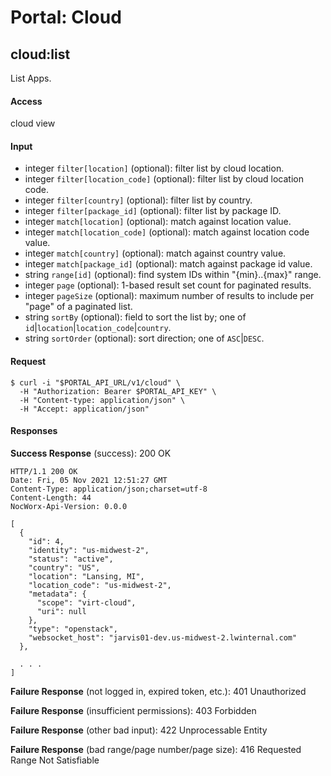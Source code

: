 # Portal: Cloud

## cloud:list
List Apps.

#### Access
cloud view

#### Input
- integer `filter[location]` (optional): filter list by cloud location.
- integer `filter[location_code]` (optional): filter list by cloud location code.
- integer `filter[country]` (optional): filter list by country.
- integer `filter[package_id]` (optional): filter list by package ID.
- integer `match[location]` (optional): match against location value.
- integer `match[location_code]` (optional): match against location code value.
- integer `match[country]` (optional): match against country value.
- integer `match[package_id]` (optional): match against package id value.
- string `range[id]` (optional): find system IDs within "{min}..{max}" range.
- integer `page` (optional): 1-based result set count for paginated results.
- integer `pageSize` (optional): maximum number of results to include per "page" of a paginated list.
- string `sortBy` (optional): field to sort the list by; one of `id`|`location`|`location_code`|`country`.
- string `sortOrder` (optional): sort direction; one of `ASC`|`DESC`.

#### Request
```
$ curl -i "$PORTAL_API_URL/v1/cloud" \
  -H "Authorization: Bearer $PORTAL_API_KEY" \
  -H "Content-type: application/json" \
  -H "Accept: application/json"
```

#### Responses
**Success Response** (success): 200 OK
```
HTTP/1.1 200 OK
Date: Fri, 05 Nov 2021 12:51:27 GMT
Content-Type: application/json;charset=utf-8
Content-Length: 44
NocWorx-Api-Version: 0.0.0

[
  {
    "id": 4,
    "identity": "us-midwest-2",
    "status": "active",
    "country": "US",
    "location": "Lansing, MI",
    "location_code": "us-midwest-2",
    "metadata": {
      "scope": "virt-cloud",
      "uri": null
    },
    "type": "openstack",
    "websocket_host": "jarvis01-dev.us-midwest-2.lwinternal.com"
  },

  . . .
]
```

**Failure Response** (not logged in, expired token, etc.): 401 Unauthorized

**Failure Response** (insufficient permissions): 403 Forbidden

**Failure Response** (other bad input): 422 Unprocessable Entity

**Failure Response** (bad range/page number/page size): 416 Requested Range Not Satisfiable
